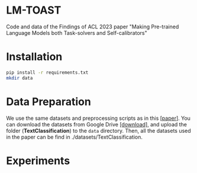 # LM-TOAST
Code and data of the Findings of ACL 2023 paper "Making Pre-trained Language Models both Task-solvers and Self-calibrators"

# Installation

```sh
pip install -r requirements.txt
mkdir data
```



# Data Preparation

We use the same datasets and preprocessing scripts as in this [[paper](https://arxiv.org/abs/2211.00151)].
You can download the datasets from Google Drive [[download]](https://drive.google.com/file/d/1738RctASgLd-vRIGxo4ytZFR3Kpb5nU0/view?usp=share_link "downlaod datasets from Google Drive"), 
and upload the folder (**TextClassification**) to the `data` directory. Then, all the datasets used in the paper can be find in ./datasets/TextClassification.





# Experiments







